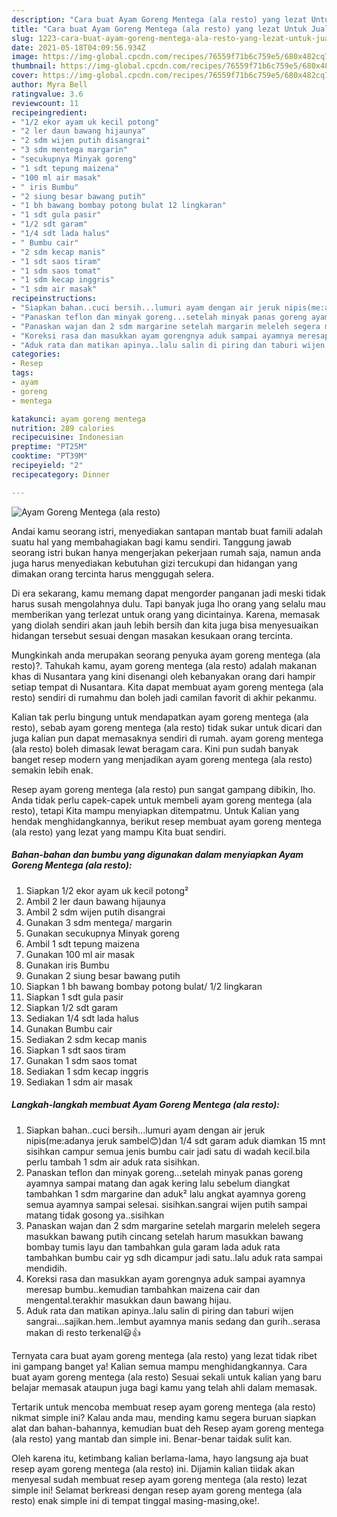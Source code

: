 ```yaml
---
description: "Cara buat Ayam Goreng Mentega (ala resto) yang lezat Untuk Jualan"
title: "Cara buat Ayam Goreng Mentega (ala resto) yang lezat Untuk Jualan"
slug: 1223-cara-buat-ayam-goreng-mentega-ala-resto-yang-lezat-untuk-jualan
date: 2021-05-18T04:09:56.934Z
image: https://img-global.cpcdn.com/recipes/76559f71b6c759e5/680x482cq70/ayam-goreng-mentega-ala-resto-foto-resep-utama.jpg
thumbnail: https://img-global.cpcdn.com/recipes/76559f71b6c759e5/680x482cq70/ayam-goreng-mentega-ala-resto-foto-resep-utama.jpg
cover: https://img-global.cpcdn.com/recipes/76559f71b6c759e5/680x482cq70/ayam-goreng-mentega-ala-resto-foto-resep-utama.jpg
author: Myra Bell
ratingvalue: 3.6
reviewcount: 11
recipeingredient:
- "1/2 ekor ayam uk kecil potong"
- "2 ler daun bawang hijaunya"
- "2 sdm wijen putih disangrai"
- "3 sdm mentega margarin"
- "secukupnya Minyak goreng"
- "1 sdt tepung maizena"
- "100 ml air masak"
- " iris Bumbu"
- "2 siung besar bawang putih"
- "1 bh bawang bombay potong bulat 12 lingkaran"
- "1 sdt gula pasir"
- "1/2 sdt garam"
- "1/4 sdt lada halus"
- " Bumbu cair"
- "2 sdm kecap manis"
- "1 sdt saos tiram"
- "1 sdm saos tomat"
- "1 sdm kecap inggris"
- "1 sdm air masak"
recipeinstructions:
- "Siapkan bahan..cuci bersih...lumuri ayam dengan air jeruk nipis(me:adanya jeruk sambel😊)dan 1/4 sdt garam aduk diamkan 15 mnt sisihkan campur semua jenis bumbu cair jadi satu di wadah kecil.bila perlu tambah 1 sdm air aduk rata sisihkan."
- "Panaskan teflon dan minyak goreng...setelah minyak panas goreng ayamnya sampai matang dan agak kering lalu sebelum diangkat tambahkan 1 sdm margarine dan aduk² lalu angkat ayamnya goreng semua ayamnya sampai selesai. sisihkan.sangrai wijen putih sampai matang tidak gosong ya..sisihkan"
- "Panaskan wajan dan 2 sdm margarine setelah margarin meleleh segera masukkan bawang putih cincang setelah harum masukkan bawang bombay tumis layu dan tambahkan gula garam lada aduk rata tambahkan bumbu cair yg sdh dicampur jadi satu..lalu aduk rata sampai mendidih."
- "Koreksi rasa dan masukkan ayam gorengnya aduk sampai ayamnya meresap bumbu..kemudian tambahkan maizena cair dan mengental.terakhir masukkan daun bawang hijau."
- "Aduk rata dan matikan apinya..lalu salin di piring dan taburi wijen sangrai...sajikan.hem..lembut ayamnya manis sedang dan gurih..serasa makan di resto terkenal😃👍"
categories:
- Resep
tags:
- ayam
- goreng
- mentega

katakunci: ayam goreng mentega 
nutrition: 289 calories
recipecuisine: Indonesian
preptime: "PT25M"
cooktime: "PT39M"
recipeyield: "2"
recipecategory: Dinner

---
```



![Ayam Goreng Mentega (ala resto)](https://img-global.cpcdn.com/recipes/76559f71b6c759e5/680x482cq70/ayam-goreng-mentega-ala-resto-foto-resep-utama.jpg)

Andai kamu seorang istri, menyediakan santapan mantab buat famili adalah suatu hal yang membahagiakan bagi kamu sendiri. Tanggung jawab seorang istri bukan hanya mengerjakan pekerjaan rumah saja, namun anda juga harus menyediakan kebutuhan gizi tercukupi dan hidangan yang dimakan orang tercinta harus menggugah selera.

Di era  sekarang, kamu memang dapat mengorder panganan jadi meski tidak harus susah mengolahnya dulu. Tapi banyak juga lho orang yang selalu mau memberikan yang terlezat untuk orang yang dicintainya. Karena, memasak yang diolah sendiri akan jauh lebih bersih dan kita juga bisa menyesuaikan hidangan tersebut sesuai dengan masakan kesukaan orang tercinta. 



Mungkinkah anda merupakan seorang penyuka ayam goreng mentega (ala resto)?. Tahukah kamu, ayam goreng mentega (ala resto) adalah makanan khas di Nusantara yang kini disenangi oleh kebanyakan orang dari hampir setiap tempat di Nusantara. Kita dapat membuat ayam goreng mentega (ala resto) sendiri di rumahmu dan boleh jadi camilan favorit di akhir pekanmu.

Kalian tak perlu bingung untuk mendapatkan ayam goreng mentega (ala resto), sebab ayam goreng mentega (ala resto) tidak sukar untuk dicari dan juga kalian pun dapat memasaknya sendiri di rumah. ayam goreng mentega (ala resto) boleh dimasak lewat beragam cara. Kini pun sudah banyak banget resep modern yang menjadikan ayam goreng mentega (ala resto) semakin lebih enak.

Resep ayam goreng mentega (ala resto) pun sangat gampang dibikin, lho. Anda tidak perlu capek-capek untuk membeli ayam goreng mentega (ala resto), tetapi Kita mampu menyiapkan ditempatmu. Untuk Kalian yang hendak menghidangkannya, berikut resep membuat ayam goreng mentega (ala resto) yang lezat yang mampu Kita buat sendiri.

<!--inarticleads1-->

##### Bahan-bahan dan bumbu yang digunakan dalam menyiapkan Ayam Goreng Mentega (ala resto):

1. Siapkan 1/2 ekor ayam uk kecil potong²
1. Ambil 2 ler daun bawang hijaunya
1. Ambil 2 sdm wijen putih disangrai
1. Gunakan 3 sdm mentega/ margarin
1. Gunakan secukupnya Minyak goreng
1. Ambil 1 sdt tepung maizena
1. Gunakan 100 ml air masak
1. Gunakan  iris Bumbu
1. Gunakan 2 siung besar bawang putih
1. Siapkan 1 bh bawang bombay potong bulat/ 1/2 lingkaran
1. Siapkan 1 sdt gula pasir
1. Siapkan 1/2 sdt garam
1. Sediakan 1/4 sdt lada halus
1. Gunakan  Bumbu cair
1. Sediakan 2 sdm kecap manis
1. Siapkan 1 sdt saos tiram
1. Gunakan 1 sdm saos tomat
1. Sediakan 1 sdm kecap inggris
1. Sediakan 1 sdm air masak




<!--inarticleads2-->

##### Langkah-langkah membuat Ayam Goreng Mentega (ala resto):

1. Siapkan bahan..cuci bersih...lumuri ayam dengan air jeruk nipis(me:adanya jeruk sambel😊)dan 1/4 sdt garam aduk diamkan 15 mnt sisihkan campur semua jenis bumbu cair jadi satu di wadah kecil.bila perlu tambah 1 sdm air aduk rata sisihkan.
1. Panaskan teflon dan minyak goreng...setelah minyak panas goreng ayamnya sampai matang dan agak kering lalu sebelum diangkat tambahkan 1 sdm margarine dan aduk² lalu angkat ayamnya goreng semua ayamnya sampai selesai. sisihkan.sangrai wijen putih sampai matang tidak gosong ya..sisihkan
1. Panaskan wajan dan 2 sdm margarine setelah margarin meleleh segera masukkan bawang putih cincang setelah harum masukkan bawang bombay tumis layu dan tambahkan gula garam lada aduk rata tambahkan bumbu cair yg sdh dicampur jadi satu..lalu aduk rata sampai mendidih.
1. Koreksi rasa dan masukkan ayam gorengnya aduk sampai ayamnya meresap bumbu..kemudian tambahkan maizena cair dan mengental.terakhir masukkan daun bawang hijau.
1. Aduk rata dan matikan apinya..lalu salin di piring dan taburi wijen sangrai...sajikan.hem..lembut ayamnya manis sedang dan gurih..serasa makan di resto terkenal😃👍




Ternyata cara buat ayam goreng mentega (ala resto) yang lezat tidak ribet ini gampang banget ya! Kalian semua mampu menghidangkannya. Cara buat ayam goreng mentega (ala resto) Sesuai sekali untuk kalian yang baru belajar memasak ataupun juga bagi kamu yang telah ahli dalam memasak.

Tertarik untuk mencoba membuat resep ayam goreng mentega (ala resto) nikmat simple ini? Kalau anda mau, mending kamu segera buruan siapkan alat dan bahan-bahannya, kemudian buat deh Resep ayam goreng mentega (ala resto) yang mantab dan simple ini. Benar-benar taidak sulit kan. 

Oleh karena itu, ketimbang kalian berlama-lama, hayo langsung aja buat resep ayam goreng mentega (ala resto) ini. Dijamin kalian tiidak akan menyesal sudah membuat resep ayam goreng mentega (ala resto) lezat simple ini! Selamat berkreasi dengan resep ayam goreng mentega (ala resto) enak simple ini di tempat tinggal masing-masing,oke!.

